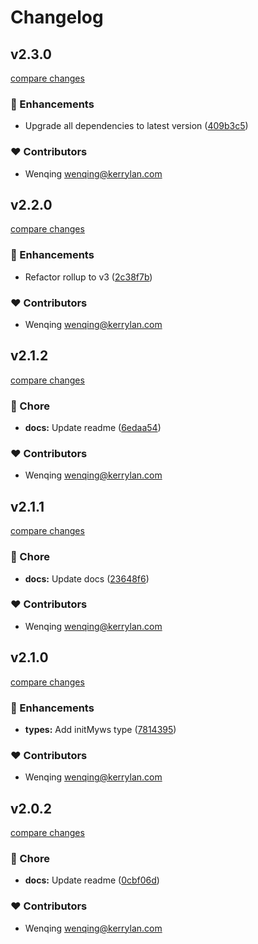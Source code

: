 # Changelog


## v2.3.0

[compare changes](https://github.com/yisibell/myws/compare/v2.2.0...v2.3.0)

### 🚀 Enhancements

- Upgrade all dependencies to latest version ([409b3c5](https://github.com/yisibell/myws/commit/409b3c5))

### ❤️ Contributors

- Wenqing <wenqing@kerrylan.com>

## v2.2.0

[compare changes](https://github.com/yisibell/myws/compare/v2.1.2...v2.2.0)

### 🚀 Enhancements

- Refactor rollup to v3 ([2c38f7b](https://github.com/yisibell/myws/commit/2c38f7b))

### ❤️  Contributors

- Wenqing <wenqing@kerrylan.com>

## v2.1.2

[compare changes](https://github.com/yisibell/myws/compare/v2.1.1...v2.1.2)


### 🏡 Chore

  - **docs:** Update readme ([6edaa54](https://github.com/yisibell/myws/commit/6edaa54))

### ❤️  Contributors

- Wenqing <wenqing@kerrylan.com>

## v2.1.1

[compare changes](https://github.com/yisibell/myws/compare/v2.1.0...v2.1.1)


### 🏡 Chore

  - **docs:** Update docs ([23648f6](https://github.com/yisibell/myws/commit/23648f6))

### ❤️  Contributors

- Wenqing <wenqing@kerrylan.com>

## v2.1.0

[compare changes](https://github.com/yisibell/myws/compare/v2.0.2...v2.1.0)


### 🚀 Enhancements

  - **types:** Add initMyws type ([7814395](https://github.com/yisibell/myws/commit/7814395))

### ❤️  Contributors

- Wenqing <wenqing@kerrylan.com>

## v2.0.2

[compare changes](https://github.com/yisibell/myws/compare/v2.0.1...v2.0.2)


### 🏡 Chore

  - **docs:** Update readme ([0cbf06d](https://github.com/yisibell/myws/commit/0cbf06d))

### ❤️  Contributors

- Wenqing <wenqing@kerrylan.com>

